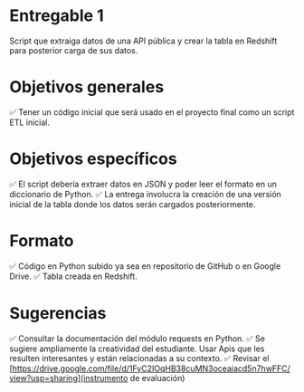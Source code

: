 # Entregable 1
Script que extraiga datos de una API pública y crear la tabla en Redshift para posterior carga de sus datos.

# Objetivos generales
✅ Tener un código inicial que será usado en el proyecto final como un script ETL inicial.

# Objetivos específicos
✅ El script debería extraer datos en JSON y poder leer el formato en un diccionario de Python.
✅ La entrega involucra la creación de una versión inicial de la tabla donde los datos serán cargados posteriormente.

# Formato
✅ Código en Python subido ya sea en repositorio de GitHub o en Google Drive.
✅ Tabla creada en Redshift.

# Sugerencias
✅ Consultar la documentación del módulo requests en Python.
✅ Se sugiere ampliamente la creatividad del estudiante. Usar Apis que les resulten interesantes y están relacionadas a su contexto.
✅ Revisar el [https://drive.google.com/file/d/1FyC2IOqHB38cuMN3oceaiacd5n7hwFFC/view?usp=sharing](instrumento de evaluación)
